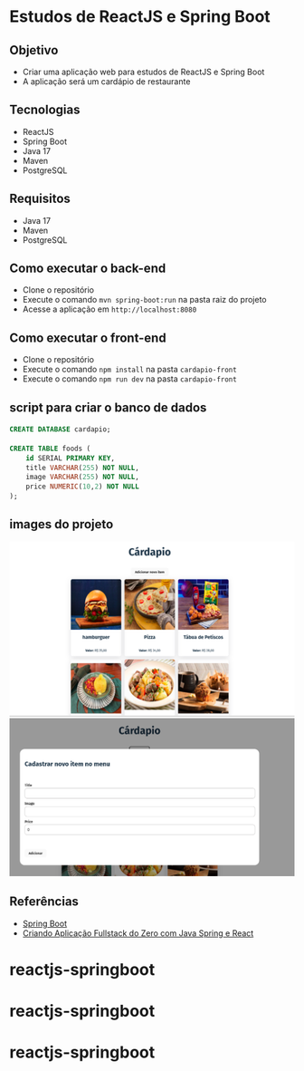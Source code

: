 # Estudos de ReactJS e Spring Boot

## Objetivo
* Criar uma aplicação web para estudos de ReactJS e Spring Boot
* A aplicação será um cardápio de restaurante


## Tecnologias
* ReactJS
* Spring Boot
* Java 17 
* Maven
* PostgreSQL

## Requisitos
* Java 17
* Maven
* PostgreSQL

## Como executar o back-end
* Clone o repositório
* Execute o comando `mvn spring-boot:run` na pasta raiz do projeto
* Acesse a aplicação em `http://localhost:8080`

## Como executar o front-end
* Clone o repositório
* Execute o comando `npm install` na pasta `cardapio-front`
* Execute o comando `npm run dev` na pasta `cardapio-front`


## script para criar o banco de dados
```sql
CREATE DATABASE cardapio;

CREATE TABLE foods (
    id SERIAL PRIMARY KEY,
    title VARCHAR(255) NOT NULL,
    image VARCHAR(255) NOT NULL,
    price NUMERIC(10,2) NOT NULL
);

```

## images do projeto
![Cardapio](./images/cardapio.png)
![Modal](./images/modal.png)

## Referências
* [Spring Boot](https://spring.io/projects/spring-boot)
* [Criando Aplicação Fullstack do Zero com Java Spring e React ](https://www.youtube.com/watch?v=lUVureR5GqI&t=233s)
# reactjs-springboot
# reactjs-springboot
# reactjs-springboot
